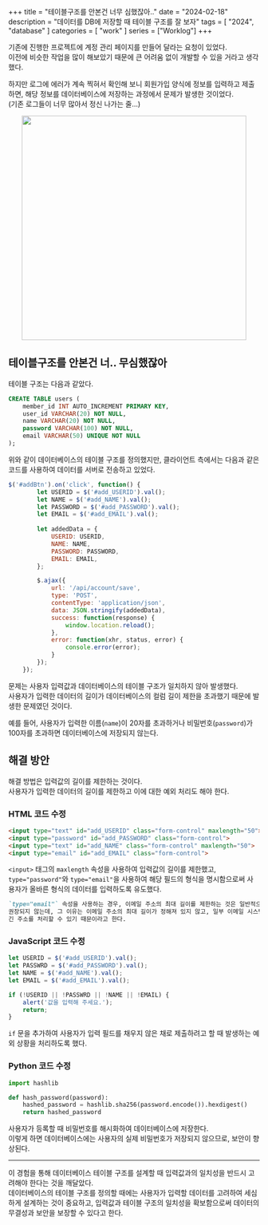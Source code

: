 +++
title = "테이블구조를 안본건 너무 심했잖아.."
date = "2024-02-18"
description = "데이터를 DB에 저장할 때 테이블 구조를 잘 보자"
tags = [
    "2024",
    "database"
]
categories = [
    "work"
]
series = ["Worklog"]
+++

기존에 진행한 프로젝트에 계정 관리 페이지를 만들어 달라는 요청이 있었다. <br>
이전에 비슷한 작업을 많이 해보았기 때문에 큰 어려움 없이 개발할 수 있을 거라고 생각했다. <br>

하지만 로그에 에러가 계속 찍혀서 확인해 보니 회원가입 양식에 정보를 입력하고 제출하면, 해당 정보를 데이터베이스에 저장하는 과정에서 문제가 발생한 것이었다. <br>
(기존 로그들이 너무 많아서 정신 나가는 줄...)

<p align="center"><img src="https://github.com/kmseunh/kmseunh/assets/105186724/44fdb377-9ae9-4ff9-91dd-ee4383eea7ae" width="450"></p>

<!--more-->

## 테이블구조를 안본건 너.. 무심했잖아

테이블 구조는 다음과 같았다.

```sql
CREATE TABLE users (
    member_id INT AUTO_INCREMENT PRIMARY KEY,
    user_id VARCHAR(20) NOT NULL,
    name VARCHAR(20) NOT NULL,
    password VARCHAR(100) NOT NULL,
    email VARCHAR(50) UNIQUE NOT NULL
);
```

위와 같이 데이터베이스의 테이블 구조를 정의했지만, 클라이언트 측에서는 다음과 같은 코드를 사용하여 데이터를 서버로 전송하고 있었다.

```js
$('#addBtn').on('click', function() {
        let USERID = $('#add_USERID').val();
        let NAME = $('#add_NAME').val();
        let PASSWORD = $('#add_PASSWORD').val();
        let EMAIL = $('#add_EMAIL').val();
        
        let addedData = {
            USERID: USERID,
            NAME: NAME,
            PASSWORD: PASSWORD,
            EMAIL: EMAIL,
        };

        $.ajax({
            url: '/api/account/save',
            type: 'POST',
            contentType: 'application/json',
            data: JSON.stringify(addedData),
            success: function(response) {
                window.location.reload();
            },
            error: function(xhr, status, error) {
                console.error(error);
            }
        });
    });
```

문제는 사용자 입력값과 데이터베이스의 테이블 구조가 일치하지 않아 발생했다. <br> 사용자가 입력한 데이터의 길이가 데이터베이스의 컬럼 길이 제한을 초과했기 때문에 발생한 문제였던 것이다.

예를 들어, 사용자가 입력한 이름(`name`)이 20자를 초과하거나 비밀번호(`password`)가 100자를 초과하면 데이터베이스에 저장되지 않는다.

## 해결 방안

해결 방법은 입력값의 길이를 제한하는 것이다. <br> 사용자가 입력한 데이터의 길이를 제한하고 이에 대한 예외 처리도 해야 한다.

### HTML 코드 수정

```html
<input type="text" id="add_USERID" class="form-control" maxlength="50">
<input type="password" id="add_PASSWORD" class="form-control">
<input type="text" id="add_NAME" class="form-control" maxlength="50">
<input type="email" id="add_EMAIL" class="form-control">
```

`<input>` 태그의 `maxlength` 속성을 사용하여 입력값의 길이를 제한했고, `type="password"`와 `type="email"`을 사용하여 해당 필드의 형식을 명시함으로써 사용자가 올바른 형식의 데이터를 입력하도록 유도했다.

```md
`type="email"` 속성을 사용하는 경우, 이메일 주소의 최대 길이를 제한하는 것은 일반적으로 
권장되지 않는데, 그 이유는 이메일 주소의 최대 길이가 정해져 있지 않고, 일부 이메일 시스템은 
긴 주소를 처리할 수 있기 때문이라고 한다.
```

### JavaScript 코드 수정

```js
let USERID = $('#add_USERID').val();
let PASSWRD = $('#add_PASSWORD').val();
let NAME = $('#add_NAME').val();
let EMAIL = $('#add_EMAIL').val();

if (!USERID || !PASSWRD || !NAME || !EMAIL) {
    alert('값을 입력해 주세요.');
    return; 
}
```

`if` 문을 추가하여 사용자가 입력 필드를 채우지 않은 채로 제출하려고 할 때 발생하는 예외 상황을 처리하도록 했다.

### Python 코드 수정

```python
import hashlib

def hash_password(password):
    hashed_password = hashlib.sha256(password.encode()).hexdigest()
    return hashed_password
```

사용자가 등록할 때 비밀번호를 해시화하여 데이터베이스에 저장한다. <br> 이렇게 하면 데이터베이스에는 사용자의 실제 비밀번호가 저장되지 않으므로, 보안이 향상된다.

<hr>

이 경험을 통해 데이터베이스 테이블 구조를 설계할 때 입력값과의 일치성을 반드시 고려해야 한다는 것을 깨달았다. <br> 데이터베이스의 테이블 구조를 정의할 때에는 사용자가 입력할 데이터를 고려하여 세심하게 설계하는 것이 중요하고, 입력값과 테이블 구조의 일치성을 확보함으로써 데이터의 무결성과 보안을 보장할 수 있다고 한다.
